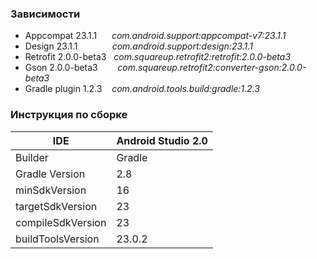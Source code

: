 ### Зависимости
* Appcompat 23.1.1&nbsp;&nbsp;&nbsp;&nbsp;&nbsp;&nbsp;*com.android.support:appcompat-v7:23.1.1*
* Design 23.1.1&nbsp;&nbsp;&nbsp;&nbsp;&nbsp;&nbsp;&nbsp;&nbsp;&nbsp;&nbsp;&nbsp;&nbsp;&nbsp;&nbsp;*com.android.support:design:23.1.1*
* Retrofit 2.0.0-beta3&nbsp;&nbsp;&nbsp;*com.squareup.retrofit2:retrofit:2.0.0-beta3*
* Gson 2.0.0-beta3&nbsp;&nbsp;&nbsp;&nbsp;&nbsp;&nbsp;&nbsp;&nbsp;*com.squareup.retrofit2:converter-gson:2.0.0-beta3*
* Gradle plugin 1.2.3&nbsp;&nbsp;&nbsp;&nbsp;*com.android.tools.build:gradle:1.2.3*
    
### Инструкция по сборке
IDE | Android Studio 2.0
------------ | -------------
Builder | Gradle
Gradle Version | 2.8
minSdkVersion | 16
targetSdkVersion | 23
compileSdkVersion | 23
buildToolsVersion | 23.0.2
